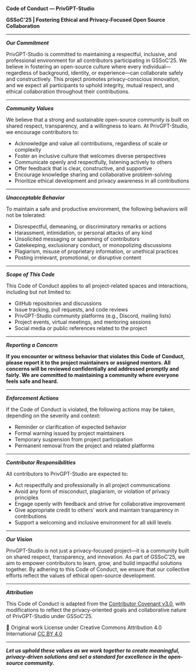 **Code of Conduct — PrivGPT-Studio**

**GSSoC'25 | Fostering Ethical and Privacy-Focused Open Source Collaboration**

---

***Our Commitment***

PrivGPT-Studio is committed to maintaining a respectful, inclusive, and professional environment for all contributors participating in GSSoC’25. We believe in fostering an open-source culture where every individual—regardless of background, identity, or experience—can collaborate safely and constructively. This project promotes privacy-conscious innovation, and we expect all participants to uphold integrity, mutual respect, and ethical collaboration throughout their contributions.

---

***Community Values***

We believe that a strong and sustainable open-source community is built on shared respect, transparency, and a willingness to learn. At PrivGPT-Studio, we encourage contributors to:
- Acknowledge and value all contributions, regardless of scale or complexity
- Foster an inclusive culture that welcomes diverse perspectives
- Communicate openly and respectfully, listening actively to others
- Offer feedback that is clear, constructive, and supportive
- Encourage knowledge sharing and collaborative problem-solving
- Prioritize ethical development and privacy awareness in all contributions

---

***Unacceptable Behavior***

To maintain a safe and productive environment, the following behaviors will not be tolerated:
- Disrespectful, demeaning, or discriminatory remarks or actions
- Harassment, intimidation, or personal attacks of any kind
- Unsolicited messaging or spamming of contributors
- Gatekeeping, exclusionary conduct, or monopolizing discussions
- Plagiarism, misuse of proprietary information, or unethical practices
- Posting irrelevant, promotional, or disruptive content

---

***Scope of This Code***

This Code of Conduct applies to all project-related spaces and interactions, including but not limited to:
- GitHub repositories and discussions
- Issue tracking, pull requests, and code reviews
- PrivGPT-Studio community platforms (e.g., Discord, mailing lists)
- Project events, virtual meetings, and mentoring sessions
- Social media or public references related to the project

---

***Reporting a Concern***

**If you encounter or witness behavior that violates this Code of Conduct, please report it to the project maintainers or assigned mentors. All concerns will be reviewed confidentially and addressed promptly and fairly. We are committed to maintaining a community where everyone feels safe and heard.**

---

***Enforcement Actions***

If the Code of Conduct is violated, the following actions may be taken, depending on the severity and context:
- Reminder or clarification of expected behavior
- Formal warning issued by project maintainers
- Temporary suspension from project participation
- Permanent removal from the project and related platforms

---

***Contributor Responsibilities***

All contributors to PrivGPT-Studio are expected to:
- Act respectfully and professionally in all project communications
- Avoid any form of misconduct, plagiarism, or violation of privacy principles
- Engage openly with feedback and strive for collaborative improvement
- Give appropriate credit to others’ work and maintain transparency in contributions
- Support a welcoming and inclusive environment for all skill levels

---

***Our Vision***

PrivGPT-Studio is not just a privacy-focused project—it is a community built on shared respect, transparency, and innovation. As part of GSSoC’25, we aim to empower contributors to learn, grow, and build impactful solutions together. By adhering to this Code of Conduct, we ensure that our collective efforts reflect the values of ethical open-source development.

---

***Attribution***

This Code of Conduct is adapted from the [Contributor Covenant v3.0](https://www.contributor-covenant.org/version/3/0/code_of_conduct/), with modifications to reflect the privacy-oriented goals and collaborative nature of PrivGPT-Studio under GSSoC'25. 

📌 Original work License under Creative Commons Attribution 4.0 International [CC BY 4.0](https://creativecommons.org/licenses/by/4.0/)

---

***Let us uphold these values as we work together to create meaningful, privacy-driven solutions and set a standard for excellence in the open-source community.***